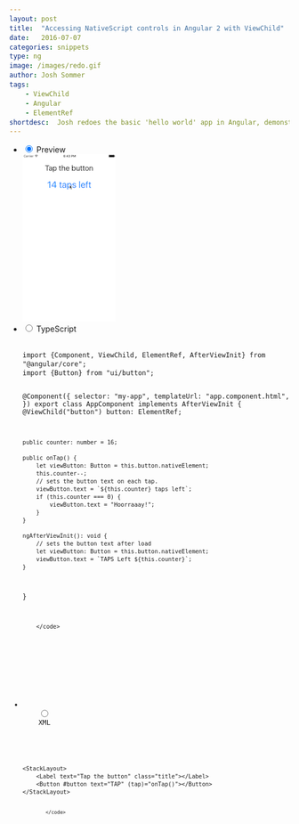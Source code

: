 ```yaml
---
layout: post
title:  "Accessing NativeScript controls in Angular 2 with ViewChild"
date:   2016-07-07
categories: snippets
type: ng
image: /images/redo.gif
author: Josh Sommer
tags: 
    - ViewChild
    - Angular
    - ElementRef
shortdesc: 	Josh redoes the basic 'hello world' app in Angular, demonstrating how to access and set control properties using ViewChild
---
```

<ul class="tabs clearfix">
  <li>
    <input type="radio" name="tabs" id="tab1" checked />
    <label for="tab1">Preview</label>
    <div id="tab-content1" class="tab-content">
        <img src="/images/redo.gif">
    </div>
  </li>


  
  <li>
    <input type="radio" name="tabs" id="tab2" />
    <label for="tab2">TypeScript</label>
    <div id="tab-content2" class="tab-content">
      <pre class="language-javascript">
        <code>
import {Component, ViewChild, ElementRef, AfterViewInit} from "@angular/core";
import {Button} from "ui/button";

@Component({
    selector: "my-app",
    templateUrl: "app.component.html",
})
export class AppComponent implements AfterViewInit {
    @ViewChild("button") button: ElementRef;

    public counter: number = 16;

    public onTap() {
        let viewButton: Button = this.button.nativeElement;
        this.counter--;
        // sets the button text on each tap.
        viewButton.text = `${this.counter} taps left`;
        if (this.counter === 0) {
            viewButton.text = "Hoorraaay!";
        }
    }

    ngAfterViewInit(): void {
        // sets the button text after load
        let viewButton: Button = this.button.nativeElement;
        viewButton.text = `TAPS Left ${this.counter}`;
    }
}
	
		</code>
  </pre>
</div>
</li>

<li>
    <input type="radio" name="tabs" id="tab3" />
    <label for="tab3">XML</label>
    <div id="tab-content3" class="tab-content">
      <pre class="language-html">
        <code>
&#x3C;StackLayout&#x3E;
    &#x3C;Label text=&#x22;Tap the button&#x22; class=&#x22;title&#x22;&#x3E;&#x3C;/Label&#x3E;
    &#x3C;Button #button text=&#x22;TAP&#x22; (tap)=&#x22;onTap()&#x22;&#x3E;&#x3C;/Button&#x3E;
&#x3C;/StackLayout&#x3E;
	
		    </code>
  </pre>
</div>
</li>

 
</ul>
